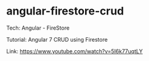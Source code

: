 # angular-firestore-crud

Tech: Angular - FireStore

Tutorial: Angular 7 CRUD using Firestore

Link: https://www.youtube.com/watch?v=5I6k77uqtLY